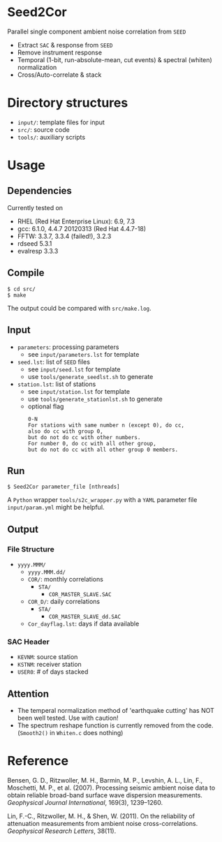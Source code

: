 # Seed2Cor

Parallel single component ambient noise correlation from `SEED`
- Extract `SAC` & response from `SEED`
- Remove instrument response
- Temporal (1-bit, run-absolute-mean, cut events) &
  spectral (whiten) normalization
- Cross/Auto-correlate & stack

# Directory structures

- `input/`: template files for input
- `src/`: source code
- `tools/`: auxiliary scripts

# Usage

## Dependencies

Currently tested on

- RHEL (Red Hat Enterprise Linux): 6.9, 7.3
- gcc: 6.1.0, 4.4.7 20120313 (Red Hat 4.4.7-18)
- FFTW: 3.3.7, 3.3.4 (failed!), 3.2.3
- rdseed 5.3.1
- evalresp 3.3.3

## Compile

```
$ cd src/
$ make
```

The output could be compared with `src/make.log`.

## Input

- `parameters`: processing parameters
  - see `input/parameters.lst` for template
- `seed.lst`: list of `SEED` files
  - see `input/seed.lst` for template
  - use `tools/generate_seedlst.sh` to generate
- `station.lst`: list of stations
  - see `input/station.lst` for template
  - use `tools/generate_stationlst.sh` to generate
  - optional flag
    ```
    0-N
    For stations with same number n (except 0), do cc,
    also do cc with group 0,
    but do not do cc with other numbers.
    For number 0, do cc with all other group,
    but do not do cc with all other group 0 members.
    ```

## Run

```shell
$ Seed2Cor parameter_file [nthreads]
```

A `Python` wrapper `tools/s2c_wrapper.py` with a `YAML` parameter file
`input/param.yml` might be helpful.

## Output

### File Structure

- `yyyy.MMM/`
  - `yyyy.MMM.dd/`
  - `COR/`: monthly correlations
    - `STA/`
      - `COR_MASTER_SLAVE.SAC`
  - `COR_D/`: daily correlations
    - `STA/`
      - `COR_MASTER_SLAVE_dd.SAC`
  - `Cor_dayflag.lst`: days if data available

### SAC Header

- `KEVNM`: source station
- `KSTNM`: receiver station
- `USER0`: # of days stacked

## Attention

- The temperal normalization method of 'earthquake cutting' has NOT been well tested. Use with caution!
- The spectrum reshape function is currently removed from the code. (`Smooth2()` in `Whiten.c` does nothing)

# Reference

Bensen, G. D., Ritzwoller, M. H., Barmin, M. P., Levshin, A. L., Lin, F., Moschetti, M. P., et al. (2007). Processing seismic ambient noise data to obtain reliable broad-band surface wave dispersion measurements. *Geophysical Journal International*, 169(3), 1239–1260.

Lin, F.-C., Ritzwoller, M. H., & Shen, W. (2011). On the reliability of attenuation measurements from ambient noise cross-correlations. *Geophysical Research Letters*, 38(11).
